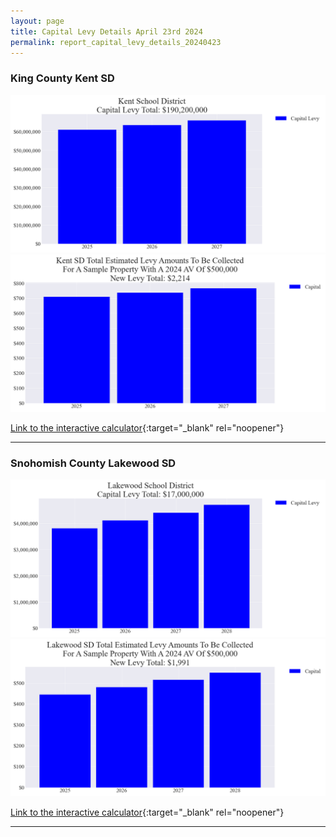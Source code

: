 ```yaml
---
layout: page
title: Capital Levy Details April 23rd 2024
permalink: report_capital_levy_details_20240423
---
```



### King County Kent SD

![Kent SD capital levy totals chart](pagesManual/LeviesReport/20240423/KentCapital.png "Kent SD capital levy totals chart")
![Kent SD capital levy example parcel chart](pagesManual/LeviesReport/20240423/KentCapitalParcel.png "Kent SD capital levy example parcel chart")

[Link to the interactive calculator](calculator_kent_capital_20240423_enhanced){:target="_blank" rel="noopener"}

___

### Snohomish County Lakewood SD

![Lakewood SD capital levy totals chart](pagesManual/LeviesReport/20240423/LakewoodCapital.png "Lakewood SD capital levy totals chart")
![Lakewood SD capital levy example parcel chart](pagesManual/LeviesReport/20240423/LakewoodCapitalParcel.png "Lakewood SD capital levy example parcel chart")

[Link to the interactive calculator](calculator_lakewood_capital_20240423_enhanced){:target="_blank" rel="noopener"}

___

